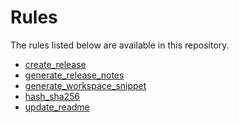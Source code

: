 <!-- Generated with Stardoc, Do Not Edit! -->
# Rules

The rules listed below are available in this repository.

  * [create_release](/doc/bzlrelease/create_release.md)
  * [generate_release_notes](/doc/bzlrelease/generate_release_notes.md)
  * [generate_workspace_snippet](/doc/bzlrelease/generate_workspace_snippet.md)
  * [hash_sha256](/doc/bzlrelease/hash_sha256.md)
  * [update_readme](/doc/bzlrelease/update_readme.md)

